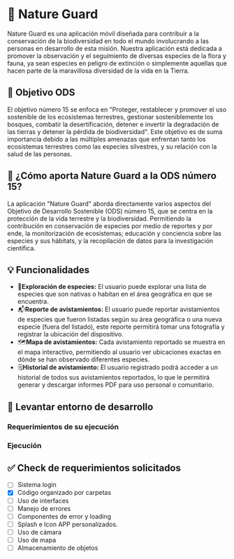 # 🌱 Nature Guard
Nature Guard es una aplicación móvil diseñada para contribuir a la conservación de la biodiversidad en todo el mundo involucrando a las personas en desarrollo de esta misión. Nuestra aplicación está dedicada a promover la observación y el seguimiento de diversas especies de la flora y fauna, ya sean especies en peligro de extinción o simplemente aquellas que hacen parte de la maravillosa diversidad de la vida en la Tierra.

## 🎯 Objetivo ODS
El objetivo número 15 se enfoca en "Proteger, restablecer y promover el uso sostenible de los ecosistemas terrestres, gestionar sosteniblemente los bosques, combatir la desertificación, detener e invertir la degradación de las tierras y detener la pérdida de biodiversidad". Este objetivo es de suma importancia debido a las múltiples amenazas que enfrentan tanto los ecosistemas terrestres como las especies silvestres, y su relación con la salud de las personas.

## 🤝 ¿Cómo aporta Nature Guard a la ODS número 15?
La aplicación "Nature Guard" aborda directamente varios aspectos del Objetivo de Desarrollo Sostenible (ODS) número 15, que se centra en la protección de la vida terrestre y la biodiversidad. Permitiendo la contribución en conservación de especies por medio de reportes y por ende, la monitorización de ecosistemas; educación y conciencia sobre las especies y sus hábitats, y la recopilación de datos para la investigación científica.

## 💡 Funcionalidades
+ 🔦**Exploración de especies:** El usuario puede explorar una lista de especies que son nativas o habitan en el área geográfica en que se encuentra.
+ 📬**Reporte de avistamientos:** El usuario puede reportar avistamientos de especies que fueron listadas según su área geográfica o una nueva especie (fuera del listado), este reporte permitirá tomar una fotografía y registrar la ubicación del dispositivo.
+ 🗺️**Mapa de avistamientos:** Cada avistamiento reportado se muestra en el mapa interactivo, permitiendo al usuario ver ubicaciones exactas en dónde se han observado diferentes especies.
+ 🗒️**Historial de avistamiento:** El usuario registrado podrá acceder a un historial de todos sus avistamientos reportados, lo que le permitirá generar y descargar informes PDF para uso personal o comunitario.

## 🚀 Levantar entorno de desarrollo
### Requerimientos de su ejecución
### Ejecución

## ✅ Check de requerimientos solicitados
- [ ] Sistema login
- [x] Código organizado por carpetas
- [ ] Uso de interfaces
- [ ] Manejo de errores
- [ ] Componentes de error y loading
- [ ] Splash e Icon APP personalizados.
- [ ] Uso de cámara
- [ ] Uso de mapa
- [ ] Almacenamiento de objetos